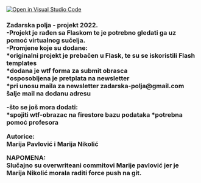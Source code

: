 [![Open in Visual Studio Code](https://classroom.github.com/assets/open-in-vscode-f059dc9a6f8d3a56e377f745f24479a46679e63a5d9fe6f495e02850cd0d8118.svg)](https://classroom.github.com/online_ide?assignment_repo_id=6994718&assignment_repo_type=AssignmentRepo)<p>

<h3>Zadarska polja - projekt 2022.<br>
-Projekt je rađen sa Flaskom te je potrebno gledati ga uz pomoć virtualnog sučelja.<br>
-Promjene koje su dodane:<br>
*originalni projekt je prebačen u Flask, te su se iskoristili Flash templates<br>
*dodana je wtf forma za submit obrasca<br>
*osposobljena je pretplata na newsletter<br>
*pri unosu maila za newsletter zadarska-polja@gmail.com šalje mail na dodanu adresu
<p>
<p>
-što se još mora dodati:<br>
*spojiti wtf-obrazac na firestore bazu podataka
*potrebna pomoć profesora 
<p>
Autorice:<br>
Marija Pavlović i Marija Nikolić

<p>
<p>
NAPOMENA:<br>
Slučajno su overwriteani commitovi Marije pavlović jer je Marija Nikolić morala raditi force push na git.
